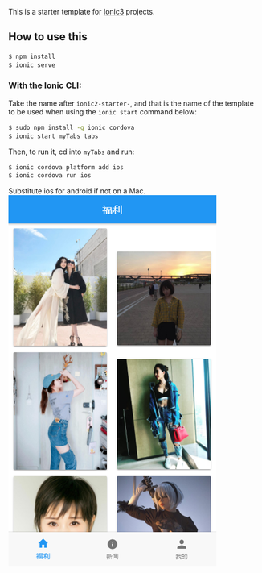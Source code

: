 This is a starter template for [Ionic3](http://ionicframework.com/docs/) projects.

## How to use this 

```bash
$ npm install
$ ionic serve
```

### With the Ionic CLI:

Take the name after `ionic2-starter-`, and that is the name of the template to be used when using the `ionic start` command below:

```bash
$ sudo npm install -g ionic cordova
$ ionic start myTabs tabs
```

Then, to run it, cd into `myTabs` and run:

```bash
$ ionic cordova platform add ios
$ ionic cordova run ios
```

Substitute ios for android if not on a Mac.
![Image text](https://raw.githubusercontent.com/xuyonghua/ionic3Project/master/screenshot/home.png)

